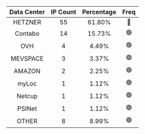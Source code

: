 | Data Center | IP Count | Percentage | Freq |
|:------------:|:--------:|:-----------:|:-----:|
| HETZNER | 55 | 61.80% | 🔴 |
| Contabo | 14 | 15.73% | 🟢 |
| OVH | 4 | 4.49% | 🟢 |
| MEVSPACE | 3 | 3.37% | 🟢 |
| AMAZON | 2 | 2.25% | 🟢 |
| myLoc | 1 | 1.12% | 🟢 |
| Netcup | 1 | 1.12% | 🟢 |
| PSINet | 1 | 1.12% | 🟢 |
| OTHER | 8 | 8.99% | 🟢 |